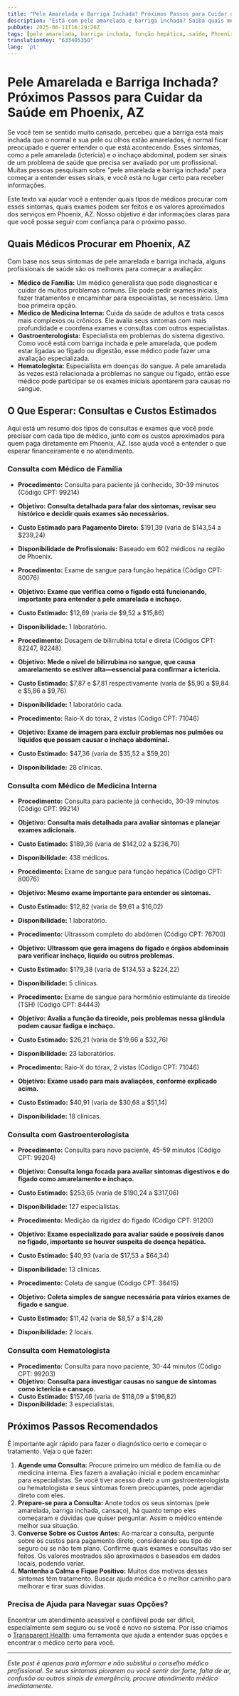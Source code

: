 ```yaml
---
title: "Pele Amarelada e Barriga Inchada? Próximos Passos para Cuidar da Saúde em Phoenix, AZ"
description: "Está com pele amarelada e barriga inchada? Saiba quais médicos procurar, quais exames esperar e os custos estimados em Phoenix para ajudar você a decidir o que fazer."
pubDate: 2025-06-11T16:29:20Z
tags: [pele amarelada, barriga inchada, função hepática, saúde, Phoenix AZ, custos médicos, ajuda com sintomas]
translationKey: "633405350"
lang: 'pt'
---
```


# Pele Amarelada e Barriga Inchada? Próximos Passos para Cuidar da Saúde em Phoenix, AZ

Se você tem se sentido muito cansado, percebeu que a barriga está mais inchada que o normal e sua pele ou olhos estão amarelados, é normal ficar preocupado e querer entender o que está acontecendo. Esses sintomas, como a pele amarelada (icterícia) e o inchaço abdominal, podem ser sinais de um problema de saúde que precisa ser avaliado por um profissional. Muitas pessoas pesquisam sobre "pele amarelada e barriga inchada" para começar a entender esses sinais, e você está no lugar certo para receber informações.

Este texto vai ajudar você a entender quais tipos de médicos procurar com esses sintomas, quais exames podem ser feitos e os valores aproximados dos serviços em Phoenix, AZ. Nosso objetivo é dar informações claras para que você possa seguir com confiança para o próximo passo.

## Quais Médicos Procurar em Phoenix, AZ

Com base nos seus sintomas de pele amarelada e barriga inchada, alguns profissionais de saúde são os melhores para começar a avaliação:

- **Médico de Família:** Um médico generalista que pode diagnosticar e cuidar de muitos problemas comuns. Ele pode pedir exames iniciais, fazer tratamentos e encaminhar para especialistas, se necessário. Uma boa primeira opção.
- **Médico de Medicina Interna:** Cuida da saúde de adultos e trata casos mais complexos ou crônicos. Ele avalia seus sintomas com mais profundidade e coordena exames e consultas com outros especialistas.
- **Gastroenterologista:** Especialista em problemas do sistema digestivo. Como você está com barriga inchada e pele amarelada, que podem estar ligadas ao fígado ou digestão, esse médico pode fazer uma avaliação especializada.
- **Hematologista:** Especialista em doenças do sangue. A pele amarelada às vezes está relacionada a problemas no sangue ou fígado, então esse médico pode participar se os exames iniciais apontarem para causas no sangue.

## O Que Esperar: Consultas e Custos Estimados

Aqui está um resumo dos tipos de consultas e exames que você pode precisar com cada tipo de médico, junto com os custos aproximados para quem paga diretamente em Phoenix, AZ. Isso ajuda você a entender o que esperar financeiramente e no atendimento.

### Consulta com Médico de Família

- **Procedimento:** Consulta para paciente já conhecido, 30-39 minutos (Código CPT: 99214)  
- **Objetivo:** **Consulta detalhada para falar dos sintomas, revisar seu histórico e decidir quais exames são necessários.**  
- **Custo Estimado para Pagamento Direto:** $191,39 (varia de $143,54 a $239,24)  
- **Disponibilidade de Profissionais:** Baseado em 602 médicos na região de Phoenix.

- **Procedimento:** Exame de sangue para função hepática (Código CPT: 80076)  
- **Objetivo:** **Exame que verifica como o fígado está funcionando, importante para entender a pele amarelada e inchaço.**  
- **Custo Estimado:** $12,69 (varia de $9,52 a $15,86)  
- **Disponibilidade:** 1 laboratório.

- **Procedimento:** Dosagem de bilirrubina total e direta (Códigos CPT: 82247, 82248)  
- **Objetivo:** **Mede o nível de bilirrubina no sangue, que causa amarelamento se estiver alta—essencial para confirmar a icterícia.**  
- **Custo Estimado:** $7,87 e $7,81 respectivamente (varia de $5,90 a $9,84 e $5,86 a $9,76)  
- **Disponibilidade:** 1 laboratório cada.

- **Procedimento:** Raio-X do tórax, 2 vistas (Código CPT: 71046)  
- **Objetivo:** **Exame de imagem para excluir problemas nos pulmões ou líquidos que possam causar o inchaço abdominal.**  
- **Custo Estimado:** $47,36 (varia de $35,52 a $59,20)  
- **Disponibilidade:** 28 clínicas.

### Consulta com Médico de Medicina Interna

- **Procedimento:** Consulta para paciente já conhecido, 30-39 minutos (Código CPT: 99214)  
- **Objetivo:** **Consulta mais detalhada para avaliar sintomas e planejar exames adicionais.**  
- **Custo Estimado:** $189,36 (varia de $142,02 a $236,70)  
- **Disponibilidade:** 438 médicos.

- **Procedimento:** Exame de sangue para função hepática (Código CPT: 80076)  
- **Objetivo:** **Mesmo exame importante para entender os sintomas.**  
- **Custo Estimado:** $12,82 (varia de $9,61 a $16,02)  
- **Disponibilidade:** 1 laboratório.

- **Procedimento:** Ultrassom completo do abdômen (Código CPT: 76700)  
- **Objetivo:** **Ultrassom que gera imagens do fígado e órgãos abdominais para verificar inchaço, líquido ou outros problemas.**  
- **Custo Estimado:** $179,38 (varia de $134,53 a $224,22)  
- **Disponibilidade:** 5 clínicas.

- **Procedimento:** Exame de sangue para hormônio estimulante da tireoide (TSH) (Código CPT: 84443)  
- **Objetivo:** **Avalia a função da tireoide, pois problemas nessa glândula podem causar fadiga e inchaço.**  
- **Custo Estimado:** $26,21 (varia de $19,66 a $32,76)  
- **Disponibilidade:** 23 laboratórios.

- **Procedimento:** Raio-X do tórax, 2 vistas (Código CPT: 71046)  
- **Objetivo:** **Exame usado para mais avaliações, conforme explicado acima.**  
- **Custo Estimado:** $40,91 (varia de $30,68 a $51,14)  
- **Disponibilidade:** 18 clínicas.

### Consulta com Gastroenterologista

- **Procedimento:** Consulta para novo paciente, 45-59 minutos (Código CPT: 99204)  
- **Objetivo:** **Consulta longa focada para avaliar sintomas digestivos e do fígado como amarelamento e inchaço.**  
- **Custo Estimado:** $253,65 (varia de $190,24 a $317,06)  
- **Disponibilidade:** 127 especialistas.

- **Procedimento:** Medição da rigidez do fígado (Código CPT: 91200)  
- **Objetivo:** **Exame especializado para avaliar saúde e possíveis danos no fígado, importante se houver suspeita de doença hepática.**  
- **Custo Estimado:** $40,93 (varia de $17,53 a $64,34)  
- **Disponibilidade:** 13 clínicas.

- **Procedimento:** Coleta de sangue (Código CPT: 36415)  
- **Objetivo:** **Coleta simples de sangue necessária para vários exames de fígado e sangue.**  
- **Custo Estimado:** $11,42 (varia de $8,57 a $14,28)  
- **Disponibilidade:** 2 locais.

### Consulta com Hematologista

- **Procedimento:** Consulta para novo paciente, 30-44 minutos (Código CPT: 99203)  
- **Objetivo:** **Consulta para investigar causas no sangue de sintomas como icterícia e cansaço.**  
- **Custo Estimado:** $157,46 (varia de $118,09 a $196,82)  
- **Disponibilidade:** 3 especialistas.

## Próximos Passos Recomendados

É importante agir rápido para fazer o diagnóstico certo e começar o tratamento. Veja o que fazer:

1. **Agende uma Consulta:** Procure primeiro um médico de família ou de medicina interna. Eles fazem a avaliação inicial e podem encaminhar para especialistas. Se você tiver acesso direto a um gastroenterologista ou hematologista e seus sintomas forem preocupantes, pode agendar direto com eles.  
2. **Prepare-se para a Consulta:** Anote todos os seus sintomas (pele amarelada, barriga inchada, cansaço), há quanto tempo eles começaram e dúvidas que quiser perguntar. Assim o médico entende melhor sua situação.  
3. **Converse Sobre os Custos Antes:** Ao marcar a consulta, pergunte sobre os custos para pagamento direto, considerando seu tipo de seguro ou se não tem plano. Confirme quais exames e consultas vão ser feitos. Os valores mostrados são aproximados e baseados em dados locais, podendo variar.  
4. **Mantenha a Calma e Fique Positivo:** Muitos dos motivos desses sintomas têm tratamento. Buscar ajuda médica é o melhor caminho para melhorar e tirar suas dúvidas.

### Precisa de Ajuda para Navegar suas Opções?

Encontrar um atendimento acessível e confiável pode ser difícil, especialmente sem seguro ou se você é novo no sistema. Por isso criamos o [Transparent Health](https://transparenthealth.ai): uma ferramenta que ajuda a entender suas opções e encontrar o médico certo para você.

---

*Este post é apenas para informar e não substitui o conselho médico profissional. Se seus sintomas piorarem ou você sentir dor forte, falta de ar, confusão ou outros sinais de emergência, procure atendimento médico imediatamente.*